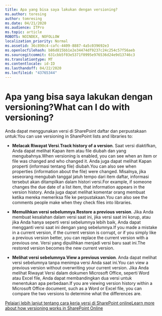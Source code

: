 ```yaml
---
title: Apa yang bisa saya lakukan dengan versioning?
ms.author: toresing
author: tomresing
ms.date: 04/21/2020
ms.audience: ITPro
ms.topic: article
ROBOTS: NOINDEX, NOFOLLOW
localization_priority: Normal
ms.assetid: 36c890c4-cafc-4409-8887-4a5c039692e3
ms.openlocfilehash: b86d815bb1e2e34474df9237c24c254c57f56aeb
ms.sourcegitcommit: 631cbb5f03e5371f0995e976536d24e9d13746c3
ms.translationtype: MT
ms.contentlocale: id-ID
ms.lasthandoff: 04/22/2020
ms.locfileid: "43765344"
---
```

# <a name="what-can-i-do-with-versioning"></a><span data-ttu-id="5ae5d-102">Apa yang bisa saya lakukan dengan versioning?</span><span class="sxs-lookup"><span data-stu-id="5ae5d-102">What can I do with versioning?</span></span>

<span data-ttu-id="5ae5d-103">Anda dapat menggunakan versi di SharePoint daftar dan perpustakaan untuk:</span><span class="sxs-lookup"><span data-stu-id="5ae5d-103">You can use versioning in SharePoint lists and libraries to:</span></span>
  
- <span data-ttu-id="5ae5d-104">**Melacak Riwayat Versi**.</span><span class="sxs-lookup"><span data-stu-id="5ae5d-104">**Track history of a version**.</span></span> <span data-ttu-id="5ae5d-105">Saat versi diaktifkan, Anda dapat melihat Kapan item atau file diubah dan yang mengubahnya.</span><span class="sxs-lookup"><span data-stu-id="5ae5d-105">When versioning is enabled, you can see when an item or file was changed and who changed it.</span></span> <span data-ttu-id="5ae5d-106">Anda juga dapat melihat Kapan properti (informasi tentang file) diubah.</span><span class="sxs-lookup"><span data-stu-id="5ae5d-106">You can also see when properties (information about the file) were changed.</span></span> <span data-ttu-id="5ae5d-107">Misalnya, jika seseorang mengubah tanggal jatuh tempo dari item daftar, informasi tersebut akan ditampilkan dalam histori versi.</span><span class="sxs-lookup"><span data-stu-id="5ae5d-107">For example, if someone changes the due date of a list item, that information appears in the version history.</span></span> <span data-ttu-id="5ae5d-108">Anda juga dapat melihat komentar orang membuat ketika mereka memeriksa file ke perpustakaan.</span><span class="sxs-lookup"><span data-stu-id="5ae5d-108">You can also see the comments people make when they check files into libraries.</span></span> 
    
- <span data-ttu-id="5ae5d-109">**Memulihkan versi sebelumnya**.</span><span class="sxs-lookup"><span data-stu-id="5ae5d-109">**Restore a previous version**.</span></span> <span data-ttu-id="5ae5d-110">Jika Anda membuat kesalahan dalam versi saat ini, jika versi saat ini korup, atau jika Anda hanya seperti versi sebelumnya lebih baik, Anda dapat mengganti versi saat ini dengan yang sebelumnya.</span><span class="sxs-lookup"><span data-stu-id="5ae5d-110">If you made a mistake in a current version, if the current version is corrupt, or if you simply like a previous version better, you can replace the current version with a previous one.</span></span> <span data-ttu-id="5ae5d-111">Versi yang dipulihkan menjadi versi baru saat ini.</span><span class="sxs-lookup"><span data-stu-id="5ae5d-111">The restored version becomes the new current version.</span></span> 
    
- <span data-ttu-id="5ae5d-112">**Melihat versi sebelumnya**.</span><span class="sxs-lookup"><span data-stu-id="5ae5d-112">**View a previous version**.</span></span> <span data-ttu-id="5ae5d-113">Anda dapat melihat versi sebelumnya tanpa menimpa versi Anda saat ini.</span><span class="sxs-lookup"><span data-stu-id="5ae5d-113">You can view a previous version without overwriting your current version.</span></span> <span data-ttu-id="5ae5d-114">Jika Anda melihat Riwayat Versi dalam dokumen Microsoft Office, seperti Word atau Excel file, Anda dapat membandingkan dua versi untuk menentukan apa perbedaan.</span><span class="sxs-lookup"><span data-stu-id="5ae5d-114">If you are viewing version history within a Microsoft Office document, such as a Word or Excel file, you can compare the two versions to determine what the differences are.</span></span> 
    
[<span data-ttu-id="5ae5d-115">Pelajari lebih lanjut tentang cara kerja versi di SharePoint online</span><span class="sxs-lookup"><span data-stu-id="5ae5d-115">Learn more about how versioning works in SharePoint Online</span></span>](https://go.microsoft.com/fwlink/?linkid=875710)
  

